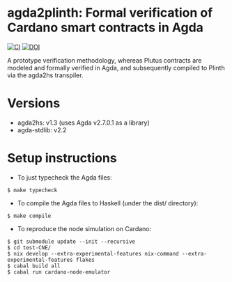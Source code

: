 # agda2plinth: Formal verification of Cardano smart contracts in Agda
[![CI](https://github.com/tferariu/agda2plinth/workflows/CI/badge.svg)](https://github.com/tferariu/agda2plinth/actions) [![DOI](https://zenodo.org/badge/DOI/10.5281/zenodo.15118668.svg)](https://doi.org/10.5281/zenodo.15118668)

A prototype verification methodology, whereas Plutus contracts are modeled and formally verified in Agda,
and subsequently compiled to Plinth via the agda2hs transpiler.

# Versions

- agda2hs: v1.3 (uses Agda v2.7.0.1 as a library)
- agda-stdlib: v2.2

# Setup instructions

- To just typecheck the Agda files:
```
$ make typecheck
```
- To compile the Agda files to Haskell (under the dist/ directory):
```
$ make compile
```
- To reproduce the node simulation on Cardano:
```
$ git submodule update --init --recursive
$ cd test-CNE/
$ nix develop --extra-experimental-features nix-command --extra-experimental-features flakes
$ cabal build all
$ cabal run cardano-node-emulator
```
